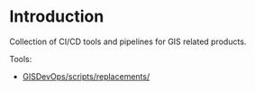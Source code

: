 # Introduction
Collection of CI/CD tools and pipelines for GIS related products.

Tools: 
- [GISDevOps/scripts/replacements/](GISDevOps/scripts/replacements/)